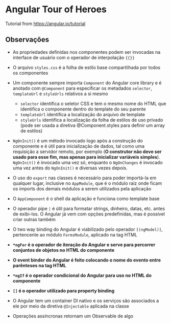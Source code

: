 # Angular Tour of Heroes
Tutorial from https://angular.io/tutorial

## Observações

- As propriedades definidas nos componentes podem ser invocadas na interface de usuário com o operador de interpolação  ```{{}}``` 

- O arquivo ```styles.css``` é a folha de estilo base compartilhada por todos os componentes

- Um componente sempre importa ```Component``` do Angular core library e é anotado com ```@Component``` para especificar os metadados ```selector```, ```templateUrl``` e ```styleUrls``` relativos a si mesmo
    - ```selector``` identifica o seletor CSS e tem o mesmo nome do HTML que identifica o componente dentro do template do seu parente
    - ```templateUrl``` identifica a localização do arquivo de template
    - ```styleUrls``` identifica a localização da folha de estilos de uso privado (pode ser usada a diretiva @Component.styles para definir um array de estilos)
    
- ```NgOnInit()``` é um método invocado logo após a construção do componente e é útil para inicialização de dados, tal como uma requisição a servidor remoto, por exemplo (**O construtor não deve ser usado para esse fim, mas apenas para inicializar variáveis simples**). ```NgOnInit()``` é invocado uma vez só, enquanto o ```NgOnChanges``` é invocado uma vez antes do ```NgOnInit()``` e diversas vezes depois.

- O uso do ```export``` nas classes é necessário para poder importá-la em qualquer lugar, inclusive no ```AppModule```, que é o módulo raíz onde ficam os imports dos demais módulos a serem utilizados pela aplicação

- O ```AppComponent``` é o shell da aplicação e funciona como template base

- O operador pipe ```|``` é útil para formatar strings, dinheiro, datas, etc. antes de exibi-los. O Angular já vem com opções predefinidas, mas é possível criar outras também

- O two way binding do Angular é viabilizado pelo operador ```[(ngModel)]```, pertencente ao módulo ```FormsModule```, aplicado na tag HTML

- **```*ngFor``` é o operador de iteração do Angular e serve para percorrer conjuntos de objetos no HTML do componente**

- **O event binder do Angular é feito colocando o nome do evento entre parênteses na tag HTML**

- **```*ngIf``` é o operador condicional do Angular para uso no HTML do componente**

- **```[]``` é o operador utilizado para property binding**

- O Angular tem um container DI nativo e os serviços são associados a ele por meio da diretiva ```@Injectable``` aplicada na classe

- Operações assíncronas retornam um Observable de algo